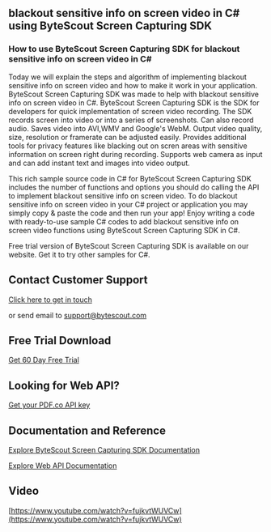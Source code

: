 ## blackout sensitive info on screen video in C# using ByteScout Screen Capturing SDK

### How to use ByteScout Screen Capturing SDK for blackout sensitive info on screen video in C#

Today we will explain the steps and algorithm of implementing blackout sensitive info on screen video and how to make it work in your application. ByteScout Screen Capturing SDK was made to help with blackout sensitive info on screen video in C#. ByteScout Screen Capturing SDK is the SDK for developers for quick implementation of screen video recording. The SDK records screen into video or into a series of screenshots. Can also record audio. Saves video into AVI,WMV and Google's WebM. Output video quality, size, resolution or framerate can be adjusted easily. Provides additional tools for privacy features like blacking out on scren areas with sensitive information on screen right during recording. Supports web camera as input and can add instant text and images into video output.

This rich sample source code in C# for ByteScout Screen Capturing SDK includes the number of functions and options you should do calling the API to implement blackout sensitive info on screen video. To do blackout sensitive info on screen video in your C# project or application you may simply copy & paste the code and then run your app! Enjoy writing a code with ready-to-use sample C# codes to add blackout sensitive info on screen video functions using ByteScout Screen Capturing SDK in C#.

Free trial version of ByteScout Screen Capturing SDK is available on our website. Get it to try other samples for C#.

## Contact Customer Support

[Click here to get in touch](https://bytescout.zendesk.com/hc/en-us/requests/new?subject=ByteScout%20Screen%20Capturing%20SDK%20Question)

or send email to [support@bytescout.com](mailto:support@bytescout.com?subject=ByteScout%20Screen%20Capturing%20SDK%20Question) 

## Free Trial Download

[Get 60 Day Free Trial](https://bytescout.com/download/web-installer?utm_source=github-readme)

## Looking for Web API? 

[Get your PDF.co API key](https://pdf.co/documentation/api?utm_source=github-readme)

## Documentation and Reference

[Explore ByteScout Screen Capturing SDK Documentation](https://bytescout.com/documentation/index.html?utm_source=github-readme)

[Explore Web API Documentation](https://pdf.co/documentation/api?utm_source=github-readme)

## Video

[https://www.youtube.com/watch?v=fujkvtWUVCw](https://www.youtube.com/watch?v=fujkvtWUVCw)